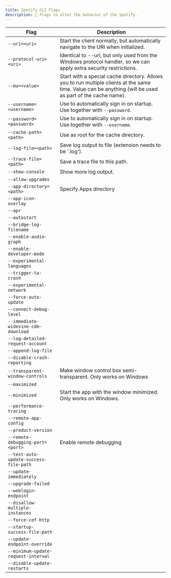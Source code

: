 ```yaml
---
title: Spotify CLI Flags
description: 🚩 Flags to alter the behavior of the Spotify.
---
```


| Flag                                   | Description                                                                                                                                                |
| -------------------------------------- | ---------------------------------------------------------------------------------------------------------------------------------------------------------- |
| `--uri=<uri>`                          | Start the client normally, but automatically navigate to the URI when initialized.                                                                         |
| `--protocol-uri=<uri>`                 | Identical to --uri, but only used from the Windows protocol handler, so we can apply extra security restrictions.                                          |
| `--mu=<value>`                         | Start with a special cache directory. Allows you to run multiple clients at the same time. Value can be anything (will be used as part of the cache name). |
| `--username=<username>`                | Use to automatically sign in on startup. Use together with `--password`.                                                                                   |
| `--password=<password>`                | Use to automatically sign in on startup. Use together with `--username`.                                                                                   |
| `--cache-path=<path>`                  | Use as root for the cache directory.                                                                                                                       |
| `--log-file=<path>`                    | Save log output to file (extension needs to be '.log').                                                                                                    |
| `--trace-file=<path>`                  | Save a trace file to this path.                                                                                                                            |
| `--show-console`                       | Show more log output.                                                                                                                                      |
| `--allow-upgrades`                     |
| `--app-directory=<path>`               | Specify Apps directory                                                                                                                                     |
| `--app-icon-overlay`                   |
| `--apr`                                |
| `--autostart`                          |
| `--bridge-log-filename`                |
| `--enable-audio-graph`                 |
| `--enable-developer-mode`              |
| `--experimental-languages`             |
| `--trigger-ta-crash`                   |
| `--experimental-network`               |
| `--force-auto-update`                  |
| `--connect-debug-level`                |
| `--immediate-widevine-cdm-download`    |
| `--log-detailed-request-account`       |
| `--append-log-file`                    |
| `--disable-crash-reporting`            |
| `--transparent-window-controls`        | Make window control box semi-transparent. Only works on Windows                                                                                            |
| `--maximized`                          |
| `--minimized`                          | Start the app with the window minimized. Only works on Windows.                                                                                            |
| `--performance-tracing`                |
| `--remote-app-config`                  |
| `--product-version`                    |
| `--remote-debugging-port=<port>`       | Enable remote debugging                                                                                                                                    |
| `--test-auto-update-success-file-path` |
| `--update-immediately`                 |
| `--upgrade-failed`                     |
| `--weblogin-endpoint`                  |
| `--disallow-multiple-instances`        |
| `--force-cef-http`                     |
| `--startup-success-file-path`          |
| `--update-endpoint-override`           |
| `--minimum-update-request-interval`    |
| `--disable-update-restarts`            |
